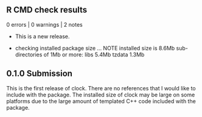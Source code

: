 ## R CMD check results

0 errors | 0 warnings | 2 notes

* This is a new release.

* checking installed package size ... NOTE
    installed size is  8.6Mb
    sub-directories of 1Mb or more:
      libs     5.4Mb
      tzdata   1.3Mb

## 0.1.0 Submission

This is the first release of clock. There are no references that I would like to include with the package. The installed size of clock may be large on some platforms due to the large amount of templated C++ code included with the package.
